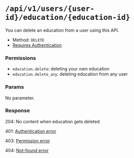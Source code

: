 # `/api/v1/users/{user-id}/education/{education-id}`
You can delete an education from a user using this API.

- Method: `DELETE`
- [Requires Authentication](../../auth/login.md#how-to-use-api-token)

### Permissions

- `education.delete`: deleting your own education
- `education.delete_any`: deleting education from any user

### Params

No parameter.

### Response

204: No content when education gets deleted

401: [Authentication error](../../authentication-errors.md)

403: [Permission error](../../permission-errors.md)

404: [Not-found error](../../not-found-errors.md)
